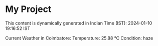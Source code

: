 # My Project

This content is dynamically generated in Indian Time (IST): 2024-01-10 19:16:52 IST


Current Weather in Coimbatore:
Temperature: 25.88 °C
Condition: haze
